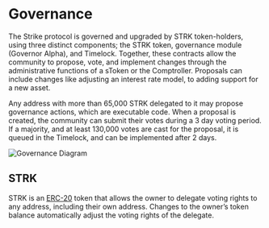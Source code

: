 # Governance

The Strike protocol is governed and upgraded by STRK token-holders, using three distinct components; the STRK token, governance module \(Governor Alpha\), and Timelock. Together, these contracts allow the community to propose, vote, and implement changes through the administrative functions of a sToken or the Comptroller. Proposals can include changes like adjusting an interest rate model, to adding support for a new asset.

Any address with more than 65,000 STRK delegated to it may propose governance actions, which are executable code. When a proposal is created, the community can submit their votes during a 3 day voting period. If a majority, and at least 130,000 votes are cast for the proposal, it is queued in the Timelock, and can be implemented after 2 days.

![Governance Diagram](https://strike.org/images/gov_diagram.png)

## STRK

STRK is an [ERC-20](https://github.com/ethereum/EIPs/blob/master/EIPS/eip-20.md) token that allows the owner to delegate voting rights to any address, including their own address. Changes to the owner’s token balance automatically adjust the voting rights of the delegate.

